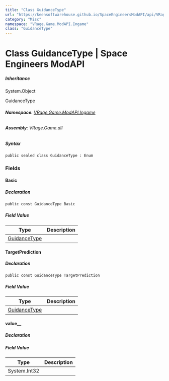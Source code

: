 ```yaml
---
title: "Class GuidanceType"
url: "https://keensoftwarehouse.github.io/SpaceEngineersModAPI/api/VRage.Game.ModAPI.Ingame.GuidanceType.html"
category: "Misc"
namespace: "VRage.Game.ModAPI.Ingame"
class: "GuidanceType"
---
```


# Class GuidanceType | Space Engineers ModAPI

##### Inheritance

System.Object

GuidanceType

###### **Namespace**: [VRage.Game.ModAPI.Ingame](https://keensoftwarehouse.github.io/SpaceEngineersModAPI/api/VRage.Game.ModAPI.Ingame.html)

###### **Assembly**: VRage.Game.dll

##### Syntax

```
public sealed class GuidanceType : Enum
```

### Fields

#### Basic

##### Declaration

```
public const GuidanceType Basic
```

##### Field Value

| Type | Description |
| --- | --- |
| [GuidanceType](https://keensoftwarehouse.github.io/SpaceEngineersModAPI/api/VRage.Game.ModAPI.Ingame.GuidanceType.html) |     |

#### TargetPrediction

##### Declaration

```
public const GuidanceType TargetPrediction
```

##### Field Value

| Type | Description |
| --- | --- |
| [GuidanceType](https://keensoftwarehouse.github.io/SpaceEngineersModAPI/api/VRage.Game.ModAPI.Ingame.GuidanceType.html) |     |

#### value\_\_

##### Declaration

##### Field Value

| Type | Description |
| --- | --- |
| System.Int32 |     |